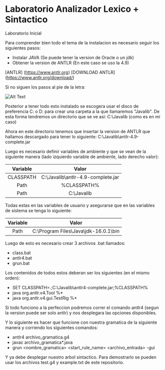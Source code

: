 # Laboratorio Analizador Lexico + Sintactico
Laboratorio Inicial

Para comprender bien todo el tema de la instalacion es necesario seguir los siguientes pasos:
* Instalar JAVA (Se puede tener la version de Oracle o un jdk)
* Obtener la version de ANTLR (En este caso se uso la 4.9)

[ANTLR] (https://www.antlr.org)
[DOWNLOAD ANTLR] (https://www.antlr.org/download/)

Si no siguen los pasos al pie de la letra:

![Alt Text](https://media.giphy.com/media/d2W7eZX5z62ziqdi/giphy.gif)

Posterior a tener todo esto instalado se escogera usar el disco de preferencia C: o D: para crear una carpeta a la que llamaremos "Javalib".
De esta forma tendremos un directorio que se ve asi: C:\Javalib (como es en mi caso)

Ahora en este directorio tenemos que insertar la version de ANTLR que hallamos descargado para tener lo siguiente: C:\Javalib\antlr-4.9-complete.jar

Luego es necesario definir variables de ambiente y que se vean de la siguiente manera (lado izquierdo variable de ambiente, lado derecho valor):

|Variable       | Valor                           |
|:-------------:|:-------------------------------:|
|CLASSPATH      |C:\Javalib\antlr-4.9-complete.jar|
|Path           |%CLASSPATH%                      |
|Path           |C:\Javalib                       |

Todas estas en las variables de usuario y asegurarse que en las variables de sistema se tenga lo siguiente:

|Variable       | Valor                              |
|:-------------:|:----------------------------------:|
|Path           |C:\Program Files\Java\jdk-16.0.1\bin|

Luego de esto es necesario crear 3 archivos .bat llamados:
* class.bat
* antlr4.bat
* grun.bat

Los contenidos de todos estos deberan ser los siguientes (en el mismo orden):
* SET CLASSPATH=.;C:\Javalib\antlr4-complete.jar;%CLASSPATH%
* java org.antlr.v4.Tool %*
* java org.antlr.v4.gui.TestRig %*

Si todo funciono a la perfeccion podremos correr el comando antlr4 (segun la version puede ser solo antlr) y nos desplegara las opciones disponibles.

Y lo siguiente es hacer que funcione con nuestra gramatica de la siguiente manera y corriendo los siguientes comandos:
* antlr4 archivo_gramatica.g4
* javac archivo_gramatica*.java
* grun <nombre_gramatica> <start_rule_name> <archivo_entrada> -gui 

Y ya debe desplegar nuestro arbol sintactico. Para demostrarlo se pueden usar los archivos test.g4 y example.txt de este repositorio.